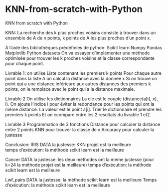 # KNN-from-scratch-with-Python
KNN from scratch with Python

KNN: La recherche des k plus proches voisins consiste à trouver dans un ensemble de A de n points, k points de A les plus proches d’un point x.


À l’aide des bibliothèques prédéfinies de python: 
Scikit learn
Numpy 
Pandas
Matplotlib
Python datasets
On va essayer d’implémenter une méthode optimisée pour trouver les k proches voisins et la classe correspondante pour chaque point.


Livrable 1: on utilise 
Liste contenant les premiers k points
Pour chaque autre point dans la liste A on calcul la distance avec la donnée x
Si on trouve un point qui a une distance inférieure aux autres distances des premiers k points, on le remplace avec le point qui a la distance maximale.



Livrable 2
On utilise les dictionnaires
La clé est le couple (distance(a[i], x), i). On ajoute l’indice i pour éviter la redondance pour les points qui ont la même distance. 
 La valeur est le point a[i]. 
Trier le dictionnaire et prendre les premiers k points
Et on ccompare entre les 2 resultats du livrable 1 et2.



Livrable 3
Programmation de 3 fonctions 
Distance pour calculer la distance entre 2 points
KNN pour trouver la classe de x
Accuracy pour calculer la justesse



Conclusion: 
IRIS DATA
la justesse:  KKN projet est la meilleure    
temps d’exécution: la méthode scikit learn est la meilleure



Cancer DATA
la justesse: les deux méthodes ont la meme justesse (pour k=24 la méthode projet est la meilleure)
temps d’exécution: la méthode scikit learn est la meilleure


 Lwf_pairs DATA
la justesse: la méthode scikit learn est la meilleure
Temps d’exécution: la méthode scikit learn est la meilleure
